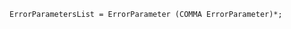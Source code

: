 <!-- This file is generated automatically by infrastructure scripts. Please don't edit by hand. -->

```{ .ebnf .slang-ebnf #ErrorParametersList }
ErrorParametersList = ErrorParameter (COMMA ErrorParameter)*;
```
